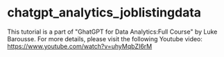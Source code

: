 # chatgpt_analytics_joblistingdata

This tutorial is a part of "GhatGPT for Data Analytics:Full Course" by Luke Barousse.
For more details, please visit the following Youtube video:
https://www.youtube.com/watch?v=uhyMqbZI6rM


